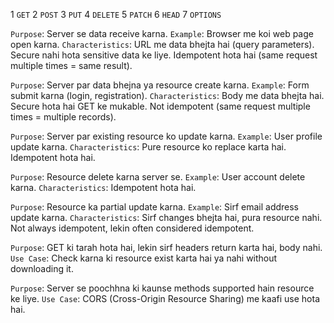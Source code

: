1 `GET`
2 `POST`
3 `PUT`
4 `DELETE`
5 `PATCH`
6 `HEAD`
7 `OPTIONS`






<!-- GET Method -->
`Purpose`: Server se data receive karna.
`Example`: Browser me koi web page open karna.
`Characteristics`:
    URL me data bhejta hai (query parameters).
    Secure nahi hota sensitive data ke liye.
    Idempotent hota hai (same request multiple times = same result).



<!-- POST Method -->
`Purpose`: Server par data bhejna ya resource create karna.
`Example`: Form submit karna (login, registration).
`Characteristics`:
    Body me data bhejta hai.
    Secure hota hai GET ke mukable.
    Not idempotent (same request multiple times = multiple records).



<!-- PUT Method -->
`Purpose`: Server par existing resource ko update karna.
`Example`: User profile update karna.
`Characteristics`:
    Pure resource ko replace karta hai.
    Idempotent hota hai.



<!-- DELETE Method -->
`Purpose`: Resource delete karna server se.
`Example`: User account delete karna.
`Characteristics`:
    Idempotent hota hai.



<!-- PATCH Method -->
`Purpose`: Resource ka partial update karna.
`Example`: Sirf email address update karna.
`Characteristics`:
    Sirf changes bhejta hai, pura resource nahi.
    Not always idempotent, lekin often considered idempotent.



<!-- HEAD Method -->
`Purpose`: GET ki tarah hota hai, lekin sirf headers return karta hai, body nahi.
`Use Case`: Check karna ki resource exist karta hai ya nahi without downloading it.



<!-- OPTION Method -->
`Purpose`: Server se poochhna ki kaunse methods supported hain resource ke liye.
`Use Case`: CORS (Cross-Origin Resource Sharing) me kaafi use hota hai.